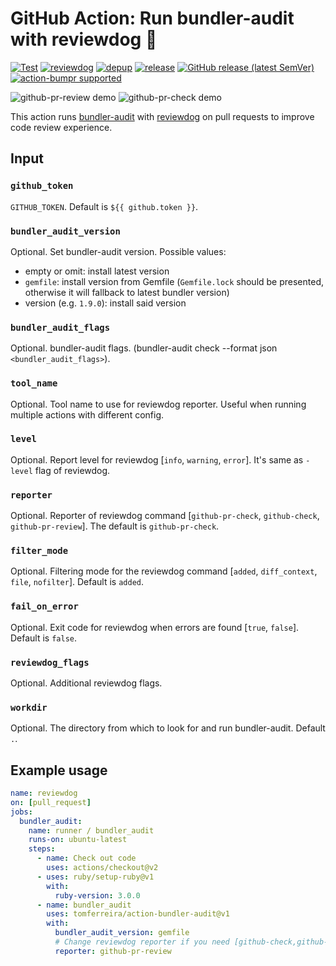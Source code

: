 # GitHub Action: Run bundler-audit with reviewdog :dog:

[![Test](https://github.com/tomferreira/action-bundler-audit/workflows/Test/badge.svg)](https://github.com/tomferreira/action-bundler-audit/actions?query=workflow%3ATest)
[![reviewdog](https://github.com/tomferreira/action-bundler-audit/workflows/reviewdog/badge.svg)](https://github.com/tomferreira/action-bundler-audit/actions?query=workflow%3Areviewdog)
[![depup](https://github.com/tomferreira/action-bundler-audit/workflows/depup/badge.svg)](https://github.com/tomferreira/action-bundler-audit/actions?query=workflow%3Adepup)
[![release](https://github.com/tomferreira/action-bundler-audit/workflows/release/badge.svg)](https://github.com/tomferreira/action-bundler-audit/actions?query=workflow%3Arelease)
[![GitHub release (latest SemVer)](https://img.shields.io/github/v/release/tomferreira/action-bundler-audit?logo=github&sort=semver)](https://github.com/tomferreira/action-bundler-audit/releases)
[![action-bumpr supported](https://img.shields.io/badge/bumpr-supported-ff69b4?logo=github&link=https://github.com/haya14busa/action-bumpr)](https://github.com/haya14busa/action-bumpr)

![github-pr-review demo](https://user-images.githubusercontent.com/3797062/73162963-4b8e2b00-4132-11ea-9a3f-f9c6f624c79f.png)
![github-pr-check demo](https://user-images.githubusercontent.com/3797062/73163032-70829e00-4132-11ea-8481-f213a37db354.png)

This action runs [bundler-audit](https://github.com/rubysec/bundler-audit) with
[reviewdog](https://github.com/reviewdog/reviewdog) on pull requests to improve
code review experience.

## Input

### `github_token`

`GITHUB_TOKEN`. Default is `${{ github.token }}`.

### `bundler_audit_version`

Optional. Set bundler-audit version. Possible values:
* empty or omit: install latest version
* `gemfile`: install version from Gemfile (`Gemfile.lock` should be presented, otherwise it will fallback to latest bundler version)
* version (e.g. `1.9.0`): install said version

### `bundler_audit_flags`

Optional. bundler-audit flags. (bundler-audit check --format json `<bundler_audit_flags>`).

### `tool_name`

Optional. Tool name to use for reviewdog reporter. Useful when running multiple
actions with different config.

### `level`

Optional. Report level for reviewdog [`info`, `warning`, `error`].
It's same as `-level` flag of reviewdog.

### `reporter`

Optional. Reporter of reviewdog command [`github-pr-check`, `github-check`, `github-pr-review`].
The default is `github-pr-check`.

### `filter_mode`

Optional. Filtering mode for the reviewdog command [`added`, `diff_context`, `file`, `nofilter`].
Default is `added`.

### `fail_on_error`

Optional.  Exit code for reviewdog when errors are found [`true`, `false`].
Default is `false`.

### `reviewdog_flags`

Optional. Additional reviewdog flags.

### `workdir`

Optional. The directory from which to look for and run bundler-audit. Default `.`.

## Example usage

```yaml
name: reviewdog
on: [pull_request]
jobs:
  bundler_audit:
    name: runner / bundler_audit
    runs-on: ubuntu-latest
    steps:
      - name: Check out code
        uses: actions/checkout@v2
      - uses: ruby/setup-ruby@v1
        with:
          ruby-version: 3.0.0
      - name: bundler_audit
        uses: tomferreira/action-bundler-audit@v1
        with:
          bundler_audit_version: gemfile
          # Change reviewdog reporter if you need [github-check,github-pr-review,github-pr-check].
          reporter: github-pr-review
```
